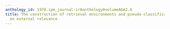 ```yaml
---
anthology_id: 1970.ipm_journal-ir0anthology0volumeA6A2.6
title: The construction of retrieval environments and pseudo-classifications based
  on external relevance
---
```

